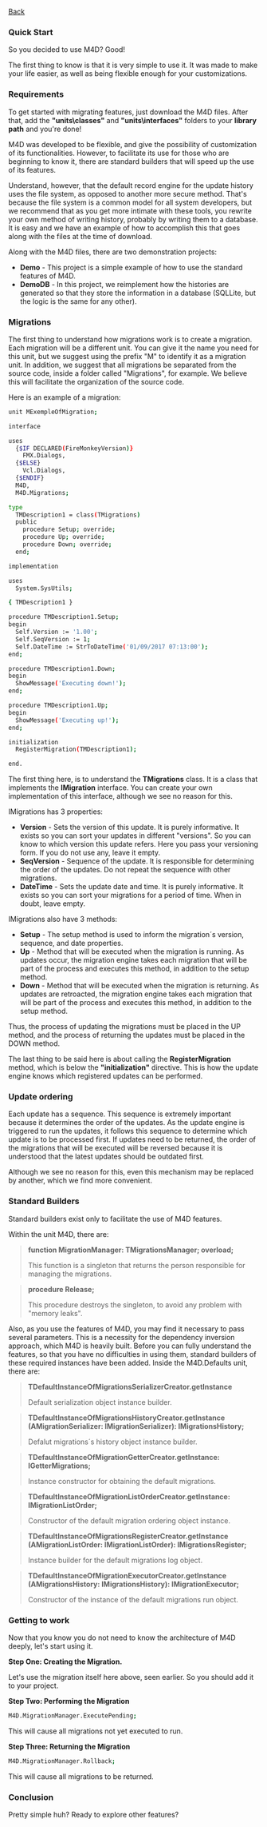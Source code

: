 [Back](DOCUMENTATION.md)

### Quick Start ###

So you decided to use M4D? Good!

The first thing to know is that it is very simple to use it. It was made to make your life easier, as well as being flexible enough for your customizations.

### Requirements ###

To get started with migrating features, just download the M4D files. After that, add the **"units\classes"** and **"units\interfaces"** folders to your **library path** and you're done!

M4D was developed to be flexible, and give the possibility of customization of its functionalities. However, to facilitate its use for those who are beginning to know it, there are standard builders that will speed up the use of its features.

Understand, however, that the default record engine for the update history uses the file system, as opposed to another more secure method. That's because the file system is a common model for all system developers, but we recommend that as you get more intimate with these tools, you rewrite your own method of writing history, probably by writing them to a database. It is easy and we have an example of how to accomplish this that goes along with the files at the time of download.

Along with the M4D files, there are two demonstration projects:

* **Demo** - This project is a simple example of how to use the standard features of M4D.
* **DemoDB** - In this project, we reimplement how the histories are generated so that they store the information in a database (SQLLite, but the logic is the same for any other).

### Migrations ###

The first thing to understand how migrations work is to create a migration. Each migration will be a different unit. You can give it the name you need for this unit, but we suggest using the prefix "M" to identify it as a migration unit. In addition, we suggest that all migrations be separated from the source code, inside a folder called "Migrations", for example. We believe this will facilitate the organization of the source code.

Here is an example of a migration:

```sh
unit MExempleOfMigration;

interface

uses
  {$IF DECLARED(FireMonkeyVersion)}
    FMX.Dialogs,
  {$ELSE}
    Vcl.Dialogs,
  {$ENDIF}
  M4D,
  M4D.Migrations;

type
  TMDescription1 = class(TMigrations)
  public
    procedure Setup; override;
    procedure Up; override;
    procedure Down; override;
  end;

implementation

uses
  System.SysUtils;

{ TMDescription1 }

procedure TMDescription1.Setup;
begin
  Self.Version := '1.00';
  Self.SeqVersion := 1;
  Self.DateTime := StrToDateTime('01/09/2017 07:13:00');
end;

procedure TMDescription1.Down;
begin
  ShowMessage('Executing down!');
end;

procedure TMDescription1.Up;
begin
  ShowMessage('Executing up!');
end;

initialization
  RegisterMigration(TMDescription1);

end.
```

The first thing here, is to understand the **TMigrations** class. It is a class that implements the **IMigration** interface. You can create your own implementation of this interface, although we see no reason for this.

IMigrations has 3 properties:

* **Version** - Sets the version of this update. It is purely informative. It exists so you can sort your updates in different "versions". So you can know to which version this update refers. Here you pass your versioning form. If you do not use any, leave it empty.
* **SeqVersion** - Sequence of the update. It is responsible for determining the order of the updates. Do not repeat the sequence with other migrations.
* **DateTime** - Sets the update date and time. It is purely informative. It exists so you can sort your migrations for a period of time. When in doubt, leave empty.

IMigrations also have 3 methods:

* **Setup** - The setup method is used to inform the migration´s version, sequence, and date properties.
* **Up** - Method that will be executed when the migration is running. As updates occur, the migration engine takes each migration that will be part of the process and executes this method, in addition to the setup method.
* **Down** - Method that will be executed when the migration is returning. As updates are retroacted, the migration engine takes each migration that will be part of the process and executes this method, in addition to the setup method.

Thus, the process of updating the migrations must be placed in the UP method, and the process of returning the updates must be placed in the DOWN method.

The last thing to be said here is about calling the **RegisterMigration** method, which is below the **"initialization"** directive. This is how the update engine knows which registered updates can be performed.

### Update ordering ###

Each update has a sequence. This sequence is extremely important because it determines the order of the updates. As the update engine is triggered to run the updates, it follows this sequence to determine which update is to be processed first. If updates need to be returned, the order of the migrations that will be executed will be reversed because it is understood that the latest updates should be outdated first.

Although we see no reason for this, even this mechanism may be replaced by another, which we find more convenient.

### Standard Builders ###

Standard builders exist only to facilitate the use of M4D features.

Within the unit M4D, there are:

> **function MigrationManager: TMigrationsManager; overload;**
>
> This function is a singleton that returns the person responsible for managing the migrations.

> **procedure Release;**
>
> This procedure destroys the singleton, to avoid any problem with "memory leaks".

Also, as you use the features of M4D, you may find it necessary to pass several parameters. This is a necessity for the dependency inversion approach, which M4D is heavily built. Before you can fully understand the features, so that you have no difficulties in using them, standard builders of these required instances have been added. Inside the M4D.Defaults unit, there are:

> **TDefaultInstanceOfMigrationsSerializerCreator.getInstance**
>
> Default serialization object instance builder.

> **TDefaultInstanceOfMigrationsHistoryCreator.getInstance (AMigrationSerializer: IMigrationSerializer): IMigrationsHistory;**
>
> Defalut migrations´s history object instance builder.

> **TDefaultInstanceOfMigrationGetterCreator.getInstance: IGetterMigrations;**
>
> Instance constructor for obtaining the default migrations.

> **TDefaultInstanceOfMigrationListOrderCreator.getInstance: IMigrationListOrder;**
>
>Constructor of the default migration ordering object instance.

> **TDefaultInstanceOfMigrationsRegisterCreator.getInstance (AMigrationListOrder: IMigrationListOrder): IMigrationsRegister;**
>
> Instance builder for the default migrations log object.

> **TDefaultInstanceOfMigrationExecutorCreator.getInstance (AMigrationsHistory: IMigrationsHistory): IMigrationExecutor;**
>
> Constructor of the instance of the default migrations run object.

### Getting to work ###

Now that you know you do not need to know the architecture of M4D deeply, let's start using it.

**Step One: Creating the Migration.**

Let's use the migration itself here above, seen earlier. So you should add it to your project.

**Step Two: Performing the Migration**
```sh
M4D.MigrationManager.ExecutePending;
```
This will cause all migrations not yet executed to run.

**Step Three: Returning the Migration**
```sh
M4D.MigrationManager.Rollback;
```
This will cause all migrations to be returned.

### Conclusion ###

Pretty simple huh? Ready to explore other features?
